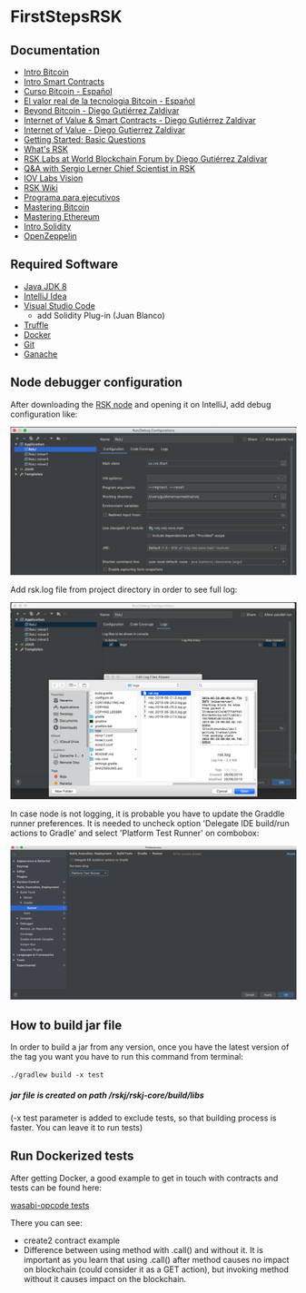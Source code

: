 # FirstStepsRSK
## Documentation 
- [Intro Bitcoin](https://www.youtube.com/watch?v=YBNr69vrscw)
- [Intro Smart Contracts](https://www.youtube.com/watch?v=ZE2HxTmxfrI&pbjreload=10)
- [Curso Bitcoin - Español](https://www.youtube.com/channel/UCtr89rxrUb9YcMSX60cD79g)
- [El valor real de la tecnologia Bitcoin - Español](http://bitcoinproperly.org/es/)
- [Beyond Bitcoin - Diego Gutiérrez Zaldivar](https://media.rsk.co/bitcoin-la-punta-del-iceberg/)
- [Internet of Value & Smart Contracts - Diego Gutiérrez Zaldivar](https://www.youtube.com/watch?v=2WIg3-rr3Hk)
- [Internet of Value - Diego Gutierrez Zaldivar](https://www.youtube.com/watch?v=fyfYoe4LOgc)
- [Getting Started: Basic Questions](https://gitter.im/rsksmart/getting-started?source=orgpage)
- [What's RSK](https://www.youtube.com/watch?v=GfW8ZjQdwmU&feature=youtu.be)
- [RSK Labs at World Blockchain Forum by Diego Gutiérrez Zaldivar](https://www.youtube.com/watch?v=WhDJAi4vddQ)
- [Q&A with Sergio Lerner Chief Scientist in RSK](https://www.youtube.com/watch?v=EOVJevr0muM)
- [IOV Labs Vision](https://youtu.be/dBoa6bJ5sIk)
- [RSK Wiki](https://github.com/rsksmart/rskj/wiki)
- [Programa para ejecutivos](https://drive.google.com/open?id=1nATjtMEEINSbYEaAceNEXno-2nLr2MG0)
- [Mastering Bitcoin](https://www.bibliadelprogramador.com/2018/06/mastering-bitcoin-en-espanol.html)
- [Mastering Ethereum](https://github.com/ethereumbook/ethereumbook)
- [Intro Solidity](https://solidity-es.readthedocs.io/es/latest/introduction-to-smart-contracts.html)
- [OpenZeppelin](https://openzeppelin.org/)

## Required Software

- [Java JDK 8](https://www.oracle.com/technetwork/pt/java/javase/downloads/jdk8-downloads-2133151.html)
- [IntelliJ Idea](https://www.jetbrains.com/idea/download/download-thanks.html?platform=mac&code=IIC)
- [Visual Studio Code](https://code.visualstudio.com/download) 
  - add Solidity Plug-in (Juan Blanco)
- [Truffle](https://truffleframework.com/truffle)
- [Docker](https://truffleframework.com/truffle)
- [Git](https://git-scm.com/downloads)
- [Ganache](https://www.trufflesuite.com/ganache)

## Node debugger configuration

After downloading the [RSK node](https://github.com/rsksmart/rskj) and opening it on IntelliJ, add debug configuration like:

![alt text](screenshots/debug_config.png)

Add rsk.log file from project directory in order to see full log:

![alt text](screenshots/add_logs.png)

In case node is not logging, it is probable you have to update the Graddle runner preferences. It is needed to uncheck option 'Delegate IDE build/run actions to Gradle' and select 'Platform Test Runner' on combobox:

![alt text](screenshots/runner_config.png)

## How to build jar file

In order to build a jar from any version, once you have the latest version of the tag you want you have to run this command from terminal:

``` ./gradlew build -x test ``` 

##### jar file is created on path /rskj/rskj-core/build/libs

(-x test parameter is added to exclude tests, so that building process is faster. You can leave it to run tests)


## Run Dockerized tests

After getting Docker, a good example to get in touch with contracts and tests can be found here:

[wasabi-opcode tests](https://github.com/rsksmart/dockerized-network/tree/wasabi-opcodes/wasabi-opcodes)

There you can see:
  - create2 contract example
  - Difference between using method with .call() and without it. It is important as you learn that using .call() after method causes no impact on blockchain (could consider it as a GET action), but invoking method without it causes impact on the blockchain.
